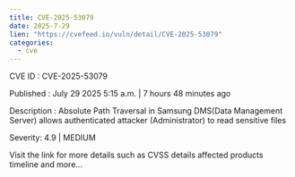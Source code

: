 ```yaml
--- 
title: CVE-2025-53079
date: 2025-7-29
lien: "https://cvefeed.io/vuln/detail/CVE-2025-53079"
categories:
  - cve
---
```


CVE ID : CVE-2025-53079

Published :  July 29
2025
5:15 a.m. | 7 hours
48 minutes ago

Description : Absolute Path Traversal in Samsung DMS(Data Management Server) allows authenticated attacker (Administrator) to read sensitive files

Severity: 4.9 | MEDIUM

Visit the link for more details
such as CVSS details
affected products
timeline
and more...
